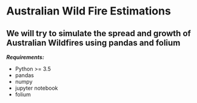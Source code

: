 # Australian Wild Fire Estimations
## We will try to simulate the spread and growth of Australian Wildfires using pandas and folium

***Requirements:***
- Python >= 3.5 
- pandas
- numpy
- jupyter notebook
- folium

